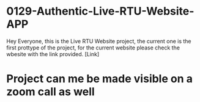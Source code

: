 # 0129-Authentic-Live-RTU-Website-APP
Hey Everyone, this is the Live RTU Website project, the current one is the first prottype of the project, for the current website please check the wbesite with the link provided. [Link]

# Project can me be made visible on a zoom call as well
